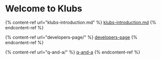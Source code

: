 # Welcome to Klubs

{% content-ref url="klubs-introduction.md" %}
[klubs-introduction.md](klubs-introduction.md)
{% endcontent-ref %}

{% content-ref url="developers-page/" %}
[developers-page](developers-page/)
{% endcontent-ref %}

{% content-ref url="q-and-a/" %}
[q-and-a](q-and-a/)
{% endcontent-ref %}
